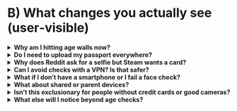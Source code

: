 # B) What changes you actually see (user‑visible)

<details>
<summary><strong>Why am I hitting age walls now?</strong></summary>
You’re seeing more checks because children’s protections and enforcement timelines came into force through 2025, so services had to show “highly effective” age assurance around adult or harmful categories.

Under the OSA, services used by or likely to be accessed by children must assess risks and put systems in place that are proportionate and effective. Ofcom’s phased roadmap pushed illegal‑harms duties first, then children’s codes in mid‑2025, which is why many platforms shipped gated access at the same time. See the government explainer and Ofcom’s roadmap for dates and scope: [gov.uk OSA explainer](https://www.gov.uk/government/publications/online-safety-act-explainer/online-safety-act-explainer), [Ofcom roadmap](https://www.ofcom.org.uk/online-safety/illegal-and-harmful-content/roadmap-to-regulation).
</details>

<details>
<summary><strong>Do I need to upload my passport everywhere?</strong></summary>
No—there isn’t a single mandated method. Good implementations start with low‑friction, privacy‑preserving checks, then offer stronger fallbacks only if needed.

Ofcom lists several methods that can be “highly effective,” including facial <em>age estimation</em> (delete images immediately), open banking (bank confirms you’re over 18), mobile‑network checks, digital IDs/PASS, and credit‑card checks that bind to the user. Self‑declaration isn’t acceptable. See Ofcom’s children’s codes and guidance: [Ofcom—Protecting children online](https://www.ofcom.org.uk/online-safety/illegal-and-harmful-content/statement-protecting-children-from-harms-online).
</details>

<details>
<summary><strong>Why does Reddit ask for a selfie but Steam wants a card?</strong></summary>
Different choices and trade‑offs. Reddit uses a verifier offering selfie age estimation (fast; non‑identifying) with ID as a fallback. Steam marks you “verified” if a valid credit card is on file.

Reddit’s approach can be quick and privacy‑respecting when deletion is enforced by the verifier (see TechCrunch on the UK rollout: [Reddit rolls out age verification](https://techcrunch.com/2025/07/15/reddit-rolls-out-age-verification-in-the-uk-to-comply-with-new-rules/)). Steam’s UK policy is simple but weaker against misuse (e.g., parent cards) and exclusionary for people without credit cards (Steam Help: [“Your UK Steam account is considered age verified…”](https://help.steampowered.com/en/faqs/view/292B-3DA3-CFC8-97F6)). Ofcom’s criteria treat card checks as acceptable only when they meaningfully bind to the <em>user</em> ([Ofcom—children’s codes](https://www.ofcom.org.uk/online-safety/illegal-and-harmful-content/statement-protecting-children-from-harms-online)).
</details>

<details>
<summary><strong>Can I avoid checks with a VPN? Is that safer?</strong></summary>
You can route around some gates, but a shady VPN may see far more of your traffic than a certified verifier sees of your face/ID (which should be deleted on the spot).

Think of it as a trade‑off: a one‑time, auditable “age OK” token versus ongoing exposure of all your browsing to an unknown network. If you use a VPN, pick a reputable provider and understand the risks; the law expects services to consider circumvention but doesn’t mandate universal ID or breaking encryption (see [gov.uk OSA explainer](https://www.gov.uk/government/publications/online-safety-act-explainer/online-safety-act-explainer)).
</details>

<details>
<summary><strong>What if I don’t have a smartphone or I fail a face check?</strong></summary>
You should be able to pick another route and try again without being locked out unfairly.

Reasonable alternatives include: ID+liveness via webcam, bank‑sourced age attribute (open banking), a mobile‑network check, PASS (digital proof of age), or email‑based estimation where appropriate. If a face estimation fails due to lighting or camera quality, a good flow offers a quick retry or switches to a stronger fallback (see [Ofcom—children’s codes](https://www.ofcom.org.uk/online-safety/illegal-and-harmful-content/statement-protecting-children-from-harms-online)).
</details>

<details>
<summary><strong>What about shared or parent devices?</strong></summary>
On shared devices, a “credit card on file” gate may reflect the parent’s card rather than the person actually using the account. That’s why simple card‑only gating is weak: it doesn’t bind the <em>user</em>.

Better flows bind the check to the account holder via estimation, ID+liveness, bank proof, or MNO checks, and remember the result as an “age OK” token (Ofcom’s “highly effective” criteria emphasise robustness and reliability). Steam’s help page confirms the card‑on‑file design: [Steam Help](https://help.steampowered.com/en/faqs/view/292B-3DA3-CFC8-97F6).
</details>

<details>
<summary><strong>Isn’t this exclusionary for people without credit cards or good cameras?</strong></summary>
It shouldn’t be. “Highly effective” is a standard for outcomes, not a single tool. Good services offer more than one route so you can choose a non‑card, non‑face option.

If you don’t have a credit card, use open banking, MNO, PASS, or ID+liveness. If your camera is poor, switch to a stronger fallback. If a platform offers only one route, that’s a design choice you can challenge (see [Ofcom—children’s codes](https://www.ofcom.org.uk/online-safety/illegal-and-harmful-content/statement-protecting-children-from-harms-online)).
</details>

<details>
<summary><strong>What else will I notice beyond age checks?</strong></summary>
You should see clearer reporting routes, safer defaults for young users, more consistent takedowns of clearly illegal content, and optional controls for adults.

Specifically: in‑app reporting and complaints, teen‑safe defaults (limited recommendations; tighter contact eligibility), faster removal of illegal content (e.g., child sexual abuse material, terrorism, fraud, revenge porn), and optional filters adults can turn on to reduce exposure to abuse or other legal‑but‑unwanted content. These reflect services’ duties to assess risk, design safer systems, and be transparent (see [Ofcom—online safety hub](https://www.ofcom.org.uk/online-safety) and [gov.uk OSA explainer](https://www.gov.uk/government/publications/online-safety-act-explainer/online-safety-act-explainer)).
</details>


